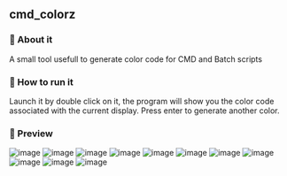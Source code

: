 ## cmd_colorz
### 🎯 About it
A small tool usefull to generate color code for CMD and Batch scripts

### 🎲 How to run it
Launch it by double click on it, the program will show you the color code associated with the current display.
Press enter to generate another color.

### 🎨 Preview
![image](https://user-images.githubusercontent.com/54909696/164214065-b967e5ce-9900-42dd-8f00-f78e9ca79d82.png)
![image](https://user-images.githubusercontent.com/54909696/164214091-b2db7dfe-b677-4eab-a37c-f42b8dcc10bd.png)
![image](https://user-images.githubusercontent.com/54909696/164214126-adb89e68-fa1f-45ef-a5ab-a86caf0ea7ad.png)
![image](https://user-images.githubusercontent.com/54909696/164214347-68aa9152-629e-4c07-b017-e0e04d85f7cc.png)
![image](https://user-images.githubusercontent.com/54909696/172560155-3a161796-db3d-49d2-8042-507087f24c68.png)
![image](https://user-images.githubusercontent.com/54909696/172560218-f48526de-7afd-4af2-bdd5-d927a71d1877.png)
![image](https://user-images.githubusercontent.com/54909696/172560287-7aa6962f-9e1c-4440-b825-9e2504b63c9d.png)
![image](https://user-images.githubusercontent.com/54909696/172560353-32eb4619-dcab-4c64-9523-3b40e3bc9dce.png)
![image](https://user-images.githubusercontent.com/54909696/172560447-fb836700-641a-4f72-a2c2-01254016f9a0.png)
![image](https://user-images.githubusercontent.com/54909696/172560516-bed79e6e-2dab-400c-b6b0-5edc3a0a1213.png)
![image](https://user-images.githubusercontent.com/54909696/173792229-894c85e8-4c09-450f-8449-d6ad7ce7e47e.png)

